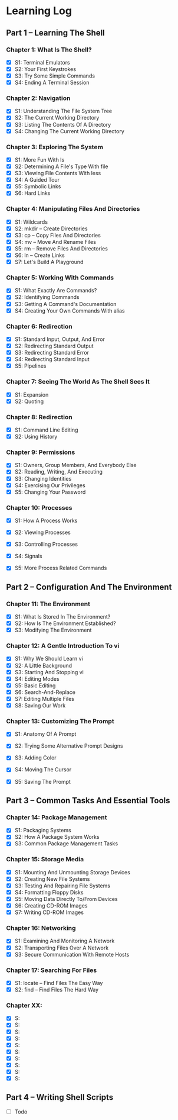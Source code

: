 # Learning Log

## Part 1 – Learning The Shell
### Chapter 1: What Is The Shell?
- [x] S1: Terminal Emulators
- [x] S2: Your First Keystrokes
- [x] S3: Try Some Simple Commands
- [x] S4: Ending A Terminal Session

### Chapter 2: Navigation
- [x] S1: Understanding The File System Tree
- [x] S2: The Current Working Directory
- [x] S3: Listing The Contents Of A Directory
- [x] S4: Changing The Current Working Directory

### Chapter 3: Exploring The System
- [x] S1: More Fun With ls
- [x] S2: Determining A File's Type With file
- [x] S3: Viewing File Contents With less
- [x] S4: A Guided Tour
- [x] S5: Symbolic Links
- [x] S6: Hard Links

### Chapter 4: Manipulating Files And Directories
- [x] S1: Wildcards
- [x] S2: mkdir – Create Directories
- [x] S3: cp – Copy Files And Directories
- [x] S4: mv – Move And Rename Files
- [x] S5: rm – Remove Files And Directories
- [x] S6: ln – Create Links
- [x] S7: Let's Build A Playground

### Chapter 5: Working With Commands
- [x] S1: What Exactly Are Commands?
- [x] S2: Identifying Commands
- [x] S3: Getting A Command's Documentation
- [x] S4: Creating Your Own Commands With alias

### Chapter 6: Redirection
- [x] S1: Standard Input, Output, And Error
- [x] S2: Redirecting Standard Output
- [x] S3: Redirecting Standard Error
- [x] S4: Redirecting Standard Input
- [x] S5: Pipelines

### Chapter 7: Seeing The World As The Shell Sees It
- [x] S1: Expansion
- [x] S2: Quoting

### Chapter 8: Redirection
- [x] S1: Command Line Editing
- [x] S2: Using History

### Chapter 9: Permissions
- [x] S1: Owners, Group Members, And Everybody Else
- [x] S2: Reading, Writing, And Executing
- [x] S3: Changing Identities
- [x] S4: Exercising Our Privileges
- [x] S5: Changing Your Password

### Chapter 10: Processes
- [x] S1: How A Process Works
- [x] S2: Viewing Processes
- [x] S3: Controlling Processes
- [x] S4: Signals
- [x] S5: More Process Related Commands


## Part 2 – Configuration And The Environment
### Chapter 11: The Environment
- [x] S1: What Is Stored In The Environment?
- [x] S2: How Is The Environment Established?
- [x] S3: Modifying The Environment

### Chapter 12: A Gentle Introduction To vi
- [x] S1: Why We Should Learn vi
- [x] S2: A Little Background
- [x] S3: Starting And Stopping vi
- [x] S4: Editing Modes
- [x] S5: Basic Editing
- [x] S6: Search-And-Replace
- [x] S7: Editing Multiple Files
- [x] S8: Saving Our Work

### Chapter 13: Customizing The Prompt
- [x] S1: Anatomy Of A Prompt
- [x] S2: Trying Some Alternative Prompt Designs
- [x] S3: Adding Color
- [x] S4: Moving The Cursor
- [x] S5: Saving The Prompt


## Part 3 – Common Tasks And Essential Tools
### Chapter 14: Package Management
- [x] S1: Packaging Systems
- [x] S2: How A Package System Works
- [x] S3: Common Package Management Tasks

### Chapter 15: Storage Media
- [x] S1: Mounting And Unmounting Storage Devices
- [x] S2: Creating New File Systems
- [x] S3: Testing And Repairing File Systems
- [x] S4: Formatting Floppy Disks
- [x] S5: Moving Data Directly To/From Devices
- [x] S6: Creating CD-ROM Images
- [x] S7: Writing CD-ROM Images

### Chapter 16: Networking
- [x] S1: Examining And Monitoring A Network
- [x] S2: Transporting Files Over A Network
- [x] S3: Secure Communication With Remote Hosts

### Chapter 17: Searching For Files
- [x] S1: locate – Find Files The Easy Way
- [x] S2: find – Find Files The Hard Way

### Chapter XX: 
- [x] S: 
- [x] S: 
- [x] S: 
- [x] S: 
- [x] S: 
- [x] S: 
- [x] S: 
- [x] S: 
- [x] S: 
- [x] S: 

## Part 4 – Writing Shell Scripts
- [ ] Todo